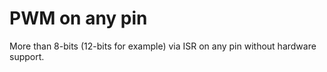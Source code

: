 # PWM on any pin

More than 8-bits (12-bits for example) via ISR on any pin without hardware support.
